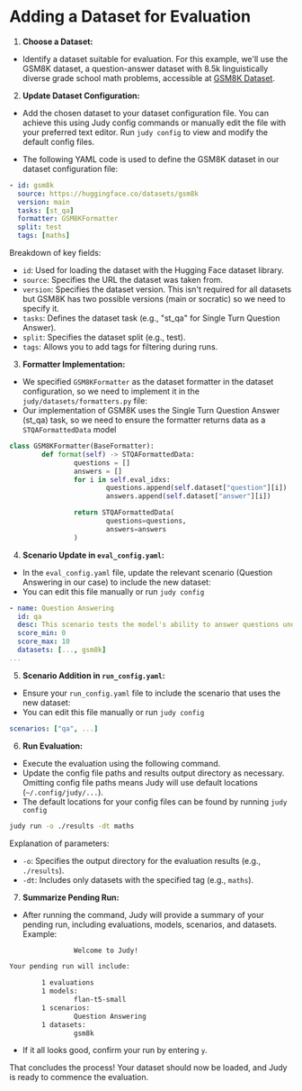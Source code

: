 # Adding a Dataset for Evaluation

1. **Choose a Dataset:**
- Identify a dataset suitable for evaluation. For this example, we'll use the GSM8K dataset, a question-answer dataset with 8.5k linguistically diverse grade school math problems, accessible at [GSM8K Dataset](https://huggingface.co/datasets/gsm8k).

2. **Update Dataset Configuration:**
- Add the chosen dataset to your dataset configuration file. You can achieve this using Judy config commands or manually edit the file with your preferred text editor. Run `judy config` to view and modify the default config files.

- The following YAML code is used to define the GSM8K dataset in our dataset configuration file:

```yaml
- id: gsm8k
  source: https://huggingface.co/datasets/gsm8k
  version: main
  tasks: [st_qa]
  formatter: GSM8KFormatter
  split: test
  tags: [maths]
```

Breakdown of key fields:
- `id`: Used for loading the dataset with the Hugging Face dataset library.
- `source`: Specifies the URL the dataset was taken from.
- `version`: Specifies the dataset version. This isn't required for all datasets but GSM8K has two possible versions (main or socratic) so we need to specify it.
- `tasks`: Defines the dataset task (e.g., "st_qa" for Single Turn Question Answer).
- `split`: Specifies the dataset split (e.g., test).
- `tags`: Allows you to add tags for filtering during runs.

3. **Formatter Implementation:**
- We specified `GSM8KFormatter` as the dataset formatter in the dataset configuration, so we need to implement it in the `judy/datasets/formatters.py` file:
- Our implementation of GSM8K uses the Single Turn Question Answer (st_qa) task, so we need to ensure the formatter returns data as a `STQAFormattedData` model

```python
class GSM8KFormatter(BaseFormatter):
        def format(self) -> STQAFormattedData:
                questions = []
                answers = []
                for i in self.eval_idxs:
                        questions.append(self.dataset["question"][i])
                        answers.append(self.dataset["answer"][i])

                return STQAFormattedData(
                        questions=questions,
                        answers=answers
                )
```

4. **Scenario Update in `eval_config.yaml`:**
- In the `eval_config.yaml` file, update the relevant scenario (Question Answering in our case) to include the new dataset:
- You can edit this file manually or run `judy config`

```yaml
- name: Question Answering
  id: qa
  desc: This scenario tests the model's ability to answer questions under different conditions.
  score_min: 0
  score_max: 10
  datasets: [..., gsm8k]
...
```

5. **Scenario Addition in `run_config.yaml`:**
- Ensure your `run_config.yaml` file to include the scenario that uses the new dataset:
- You can edit this file manually or run `judy config`

```yaml
scenarios: ["qa", ...]
```

6. **Run Evaluation:**
- Execute the evaluation using the following command.
- Update the config file paths and results output directory as necessary. Omitting config file paths means Judy will use default locations (`~/.config/judy/...`). 
- The default locations for your config files can be found by running `judy config`

```bash
judy run -o ./results -dt maths
```

Explanation of parameters:
- `-o`: Specifies the output directory for the evaluation results (e.g., `./results`).
- `-dt`: Includes only datasets with the specified tag (e.g., `maths`).


7. **Summarize Pending Run:**
- After running the command, Judy will provide a summary of your pending run, including evaluations, models, scenarios, and datasets. Example:

```bash
                Welcome to Judy! 

Your pending run will include:

        1 evaluations
        1 models:
                flan-t5-small
        1 scenarios:
                Question Answering
        1 datasets:
                gsm8k
```

- If it all looks good, confirm your run by entering `y`.

That concludes the process! Your dataset should now be loaded, and Judy is ready to commence the evaluation.
